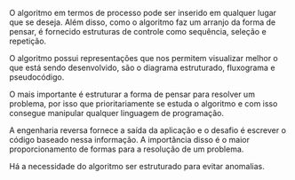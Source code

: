 O algoritmo em termos de processo pode ser inserido em qualquer lugar que se deseja.  Além disso, como o algoritmo faz um arranjo da forma de pensar, é fornecido estruturas de controle como sequência, seleção e repetição. 

O algoritmo possui representações que nos permitem visualizar melhor o que está sendo desenvolvido, são o diagrama estruturado, fluxograma e pseudocódigo. 

O mais importante é estruturar a forma de pensar para resolver um problema, por isso que prioritariamente se estuda o algoritmo e com isso consegue manipular qualquer linguagem de programação. 

A engenharia reversa fornece a saída da aplicação e o desafio é escrever o código baseado nessa informação. A importância disso é o maior proporcionamento de formas para a resolução de um problema. 

Há a necessidade do algoritmo ser estruturado para evitar anomalias. 
